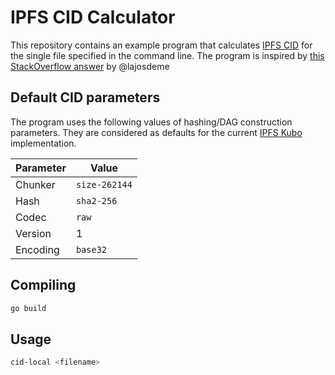 # IPFS CID Calculator

This repository contains an example program that calculates [IPFS CID](https://docs.ipfs.tech) for the single file specified in the command line. The program is inspired by [this StackOverflow answer](https://stackoverflow.com/a/76799856/9560245) by @lajosdeme 

## Default CID parameters
The program uses the following values of hashing/DAG construction parameters. They are considered as defaults for the current [IPFS Kubo](https://github.com/ipfs/kubo/) implementation. 

|Parameter|Value|
|---------|-----|
|Chunker|`size-262144`|
|Hash|`sha2-256`|
|Codec|`raw`|
|Version|1|
|Encoding|`base32`|

## Compiling
```bash
go build
```
## Usage
```bash
cid-local <filename>
```

